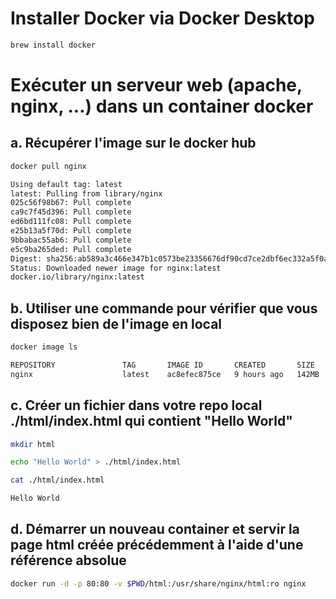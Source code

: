 # Installer Docker via Docker Desktop

```bash 
brew install docker
```

# Exécuter un serveur web (apache, nginx, ...) dans un container docker

## a. Récupérer l'image sur le docker hub

```bash
docker pull nginx

Using default tag: latest
latest: Pulling from library/nginx
025c56f98b67: Pull complete
ca9c7f45d396: Pull complete
ed6bd111fc08: Pull complete
e25b13a5f70d: Pull complete
9bbabac55ab6: Pull complete
e5c9ba265ded: Pull complete
Digest: sha256:ab589a3c466e347b1c0573be23356676df90cd7ce2dbf6ec332a5f0a8b5e59db
Status: Downloaded newer image for nginx:latest
docker.io/library/nginx:latest
```


## b. Utiliser une commande pour vérifier que vous disposez bien de l'image en local

```bash
docker image ls

REPOSITORY               TAG       IMAGE ID       CREATED       SIZE
nginx                    latest    ac8efec875ce   9 hours ago   142MB
```


## c. Créer un fichier dans votre repo local ./html/index.html qui contient "Hello World"

```bash
mkdir html

echo "Hello World" > ./html/index.html

cat ./html/index.html

Hello World
```


## d. Démarrer un nouveau container et servir la page html créée précédemment à l'aide d'une référence absolue

```bash
docker run -d -p 80:80 -v $PWD/html:/usr/share/nginx/html:ro nginx
```
